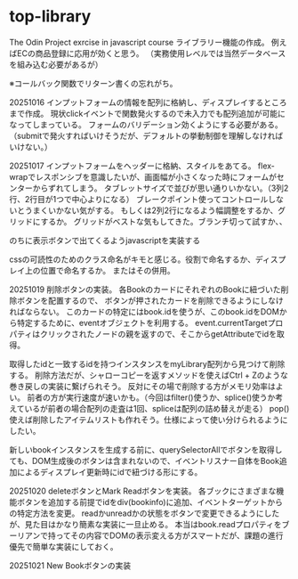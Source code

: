 # top-library
The Odin Project exrcise in javascript course
ライブラリー機能の作成。
例えばECの商品登録に応用が効くと思う。
（実務使用レベルでは当然データベースを組み込む必要があるが）

※コールバック関数でリターン書くの忘れがち。

20251016
インプットフォームの情報を配列に格納し、ディスプレイするところまで作成。
現状clickイベントで関数発火するので未入力でも配列追加が可能になってしまっている。
フォームのバリデーション効くようにする必要がある。
（submitで発火すればいけそうだが、デフォルトの挙動制御を理解しなければいけない。）

20251017
インプットフォームをヘッダーに格納、スタイルをあてる。
flex-wrapでレスポンシブを意識したいが、画面幅が小さくなった時にフォームがセンターからずれてしまう。
タブレットサイズで並びが思い通りいかない。（3列2行、2行目が1つで中心よりになる）
ブレークポイント使ってコントロールしないとうまくいかない気がする。
もしくは2列2行になるよう幅調整をするか、グリッドにするか。
グリッドがベストな気もしてきた。ブランチ切って試すか、、

のちに表示ボタンで出てくるようjavascriptを実装する

cssの可読性のためのクラス命名がキモと感じる。役割で命名するか、ディスプレイ上の位置で命名するか。
またはその併用。

20251019
削除ボタンの実装。
各BookのカードにそれぞれのBookに紐づいた削除ボタンを配置するので、
ボタンが押されたカードを削除できるようにしなければならない。
このカードの特定にはbook.idを使うが、このbook.idをDOMから特定するために、eventオブジェクトを利用する。
event.currentTargetプロパティはクリックされたノードの親を返すので、そこからgetAttributeでidを取得。

取得したidと一致するidを持つインスタンスをmyLibrary配列から見つけて削除する。
削除方法だが、シャローコピーを返すメソッドを使えばCtrl + Zのような巻き戻しの実装に繋げられそう。
反対にその場で削除する方がメモリ効率はよい。
前者の方が実行速度が速いかも。（今回はfilter()使うか、splice()使うか考えているが前者の場合配列の走査は1回、spliceは配列の詰め替えが走る）
pop()使えば削除したアイテムリストも作れそう。仕様によって使い分けられるようにしたい。

新しいbookインスタンスを生成する前に、querySelectorAllでボタンを取得しても、DOM生成後のボタンは含まれないので、イベントリスナー自体をBook追加によるディスプレイ更新時にidで紐づける形にする。

20251020
deleteボタンとMark Readボタンを実装。
各ブックにさまざまな機能ボタンを追加する前提でidをdiv(bookinfo)に追加、イベントターゲットからの特定方法を変更。
readかunreadかの状態をボタンで変更できるようにしたが、見た目はかなり簡素な実装に一旦止める。
本当はbook.readプロパティをブーリアンで持ってその内容でDOMの表示変える方がスマートだが、課題の進行優先で簡単な実装にしておく。

20251021
New Bookボタンの実装